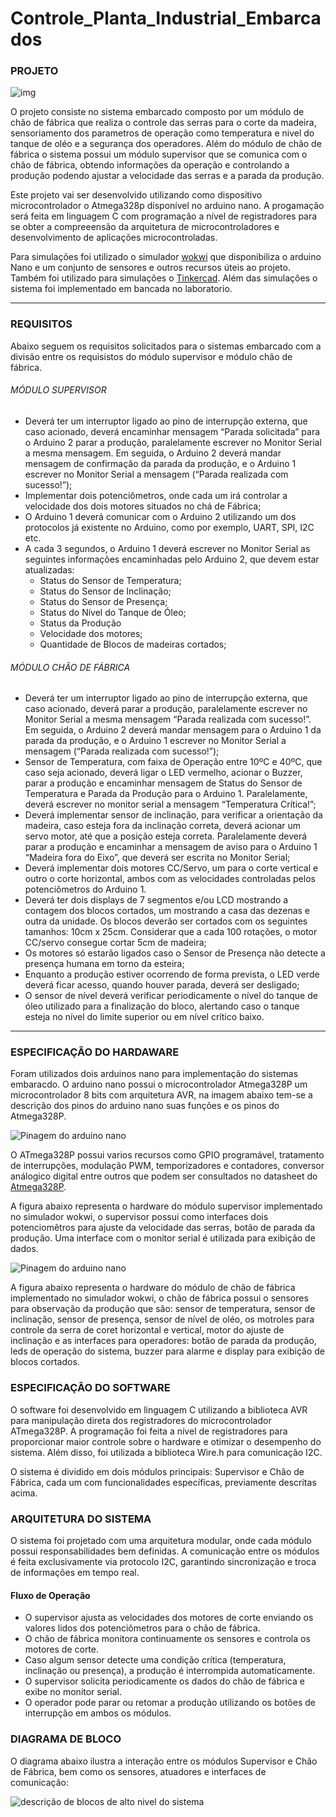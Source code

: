 # Controle_Planta_Industrial_Embarcados

### PROJETO

![img](https://github.com/NathielleA/Controle_Planta_Industrial_Embarcados/blob/main/imgs/ilstr_fabrica.jpg "Ilustração fábrica")

O projeto consiste no sistema embarcado composto por um módulo de chão de fábrica que realiza o controle das serras para o corte da madeira, sensoriamento dos parametros de operação como temperatura e nivel do tanque de oléo e a segurança dos operadores. Além do módulo de chão de fábrica o sistema possui um módulo supervisor que se comunica com o chão de fábrica, obtendo informações da operação e controlando a produção podendo ajustar a velocidade das serras e a parada da produção.

Este projeto vai ser desenvolvido utilizando como dispositivo microcontrolador o Atmega328p disponível no arduino nano. A progamação será feita em linguagem C com programação a nível de registradores para se obter a compreeensão da arquitetura de microcontroladores e desenvolvimento de aplicações microcontroladas.

Para simulações foi utilizado o simulador [wokwi](https://wokwi.com/) que disponibiliza o arduino Nano e um conjunto de sensores e outros recursos úteis ao projeto. Também foi utilizado para simulações o [Tinkercad](https://www.tinkercad.com/). Além das simulações o sistema foi implementado em bancada no laboratorio.

---

### REQUISITOS

Abaixo seguem os requisitos solicitados para o sistemas embarcado com a divisão entre os requisistos do módulo supervisor e módulo chão de fábrica.

###### MÓDULO SUPERVISOR

* Deverá ter um interruptor ligado ao pino de interrupção externa, que caso acionado, deverá encaminhar mensagem “Parada solicitada”
  para o Arduino 2 parar a produção, paralelamente escrever no Monitor Serial a mesma mensagem. Em seguida, o Arduino 2 deverá
  mandar mensagem de confirmação da parada da produção, e o Arduino 1 escrever no Monitor Serial a mensagem (“Parada realizada
  com sucesso!”);
* Implementar dois potenciômetros, onde cada um irá controlar a velocidade dos dois motores situados no chá de Fábrica;
* O Arduino 1 deverá comunicar com o Arduino 2 utilizando um dos protocolos já existente no Arduino, como por exemplo, UART, SPI,
  I2C etc.
* A cada 3 segundos, o Arduino 1 deverá escrever no Monitor Serial as seguintes informações encaminhadas pelo Arduino 2, que devem
  estar atualizadas:
  * Status do Sensor de Temperatura;
  * Status do Sensor de Inclinação;
  * Status do Sensor de Presença;
  * Status do Nível do Tanque de Óleo;
  * Status da Produção
  * Velocidade dos motores;
  * Quantidade de Blocos de madeiras cortados;

###### MÓDULO CHÃO DE FÁBRICA

* Deverá ter um interruptor ligado ao pino de interrupção externa, que caso acionado, deverá parar a produção, paralelamente escrever no
  Monitor Serial a mesma mensagem “Parada realizada com sucesso!”. Em seguida, o Arduino 2 deverá mandar mensagem para o Arduino
  1 da parada da produção, e o Arduino 1 escrever no Monitor Serial a mensagem (“Parada realizada com sucesso!”);
* Sensor de Temperatura, com faixa de Operação entre 10ºC e 40ºC, que caso seja acionado, deverá ligar o LED vermelho, acionar o
  Buzzer, parar a produção e encaminhar mensagem de Status do Sensor de Temperatura e Parada da Produção para o Arduino 1.
  Paralelamente, deverá escrever no monitor serial a mensagem “Temperatura Crítica!”;
* Deverá implementar sensor de inclinação, para verificar a orientação da madeira, caso esteja fora da inclinação correta, deverá acionar um
  servo motor, até que a posição esteja correta. Paralelamente deverá parar a produção e encaminhar a mensagem de aviso para o Arduino
  1 “Madeira fora do Eixo”, que deverá ser escrita no Monitor Serial;
* Deverá implementar dois motores CC/Servo, um para o corte vertical e outro o corte horizontal, ambos com as velocidades controladas
  pelos potenciômetros do Arduino 1.
* Deverá ter dois displays de 7 segmentos e/ou LCD mostrando a contagem dos blocos cortados, um mostrando a casa das dezenas e
  outra da unidade. Os blocos deverão ser cortados com os seguintes tamanhos: 10cm x 25cm. Considerar que a cada 100 rotações, o
  motor CC/servo consegue cortar 5cm de madeira;
* Os motores só estarão ligados caso o Sensor de Presença não detecte a presença humana em torno da esteira;
* Enquanto a produção estiver ocorrendo de forma prevista, o LED verde deverá ficar acesso, quando houver parada, deverá ser desligado;
* O sensor de nível deverá verificar periodicamente o nível do tanque de óleo utilizado para a finalização do bloco, alertando caso o tanque
  esteja no nível do limite superior ou em nível crítico baixo.

---

### ESPECIFICAÇÃO DO HARDAWARE

Foram utilizados dois arduinos nano para implementação do sistemas embaracdo. O arduino nano possui o microcontrolador Atmega328P um microcontrolador 8 bits com arquitetura AVR, na imagem abaixo tem-se a descrição dos pinos do arduino nano suas funções e os pinos do Atmega328P.


<img src="https://github.com/NathielleA/Controle_Planta_Industrial_Embarcados/blob/main/imgs/pinagem_nano.png" alt="Pinagem do arduino nano">

O ATmega328P possui varios recursos como GPIO programável, tratamento de interrupções, modulação PWM, temporizadores e contadores, conversor análogico digital entre outros que podem ser consultados no datasheet do [Atmega328P](https://github.com/NathielleA/Controle_Planta_Industrial_Embarcados/blob/main/recursos/Atmel-7810-Automotive-Microcontrollers-ATmega328P_Datasheet.pdf).

A figura abaixo representa o hardware do módulo supervisor implementado no simulador wokwi, o supervisor possui como interfaces dois potenciomêtros para ajuste da velocidade das serras, botão de parada da produção. Uma interface com o monitor serial é utilizada para exibição de dados.


<img src="https://github.com/NathielleA/Controle_Planta_Industrial_Embarcados/blob/main/imgs/supervisor.png" alt="Pinagem do arduino nano">

A figura abaixo representa o hardware do módulo de chão de fábrica implementado no simulador wokwi, o chão de fábrica possui o sensores para observação da produção que são: sensor de temperatura, sensor de inclinação, sensor de presença, sensor de nível de oléo, os motroles para controle da serra de coret horizontal e vertical, motor do ajuste de inclinação e as interfaces para operadores: botão de parada da produção, leds de operação do sistema, buzzer para alarme e display para exibição de blocos cortados.

### ESPECIFICAÇÃO DO SOFTWARE

O software foi desenvolvido em linguagem C utilizando a biblioteca AVR para manipulação direta dos registradores do microcontrolador ATmega328P. A programação foi feita a nível de registradores para proporcionar maior controle sobre o hardware e otimizar o desempenho do sistema. Além disso, foi utilizada a biblioteca Wire.h para comunicação I2C.

O sistema é dividido em dois módulos principais: Supervisor e Chão de Fábrica, cada um com funcionalidades específicas, previamente descritas acima. 



### ARQUITETURA DO SISTEMA

O sistema foi projetado com uma arquitetura modular, onde cada módulo possui responsabilidades bem definidas. A comunicação entre os módulos é feita exclusivamente via protocolo I2C, garantindo sincronização e troca de informações em tempo real.

#### Fluxo de Operação

* O supervisor ajusta as velocidades dos motores de corte enviando os valores lidos dos potenciômetros para o chão de fábrica.
* O chão de fábrica monitora continuamente os sensores e controla os motores de corte.
* Caso algum sensor detecte uma condição crítica (temperatura, inclinação ou presença), a produção é interrompida automaticamente.
* O supervisor solicita periodicamente os dados do chão de fábrica e exibe no monitor serial.
* O operador pode parar ou retomar a produção utilizando os botões de interrupção em ambos os módulos.

### DIAGRAMA DE BLOCO

O diagrama abaixo ilustra a interação entre os módulos Supervisor e Chão de Fábrica, bem como os sensores, atuadores e interfaces de comunicação:

<img src="https://github.com/NathielleA/Controle_Planta_Industrial_Embarcados/blob/main/imgs/dg_blc_1.png" alt="descrição de blocos de alto nivel do sistema">